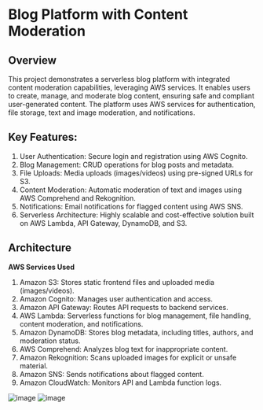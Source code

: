 # Blog Platform with Content Moderation
## Overview
This project demonstrates a serverless blog platform with integrated content moderation capabilities, leveraging AWS services. It enables users to create, manage, and moderate blog content, ensuring safe and compliant user-generated content. The platform uses AWS services for authentication, file storage, text and image moderation, and notifications.

## Key Features:
1. User Authentication: Secure login and registration using AWS Cognito.
2. Blog Management: CRUD operations for blog posts and metadata.
3. File Uploads: Media uploads (images/videos) using pre-signed URLs for S3.
4. Content Moderation: Automatic moderation of text and images using AWS Comprehend and Rekognition.
5. Notifications: Email notifications for flagged content using AWS SNS.
6. Serverless Architecture: Highly scalable and cost-effective solution built on AWS Lambda, API Gateway, DynamoDB, and S3.


## Architecture

**AWS Services Used**

1. Amazon S3: Stores static frontend files and uploaded media (images/videos).
2. Amazon Cognito: Manages user authentication and access.
3. Amazon API Gateway: Routes API requests to backend services.
4. AWS Lambda: Serverless functions for blog management, file handling, content moderation, and notifications.
5. Amazon DynamoDB: Stores blog metadata, including titles, authors, and moderation status.
6. AWS Comprehend: Analyzes blog text for inappropriate content.
7. Amazon Rekognition: Scans uploaded images for explicit or unsafe material.
8. Amazon SNS: Sends notifications about flagged content.
9. Amazon CloudWatch: Monitors API and Lambda function logs.

![image](https://github.com/user-attachments/assets/d3a8eaef-326e-4fb0-a159-8177eb31ebde)
![image](https://github.com/user-attachments/assets/635e18f2-9089-4c63-9c41-9284cc93da46)


